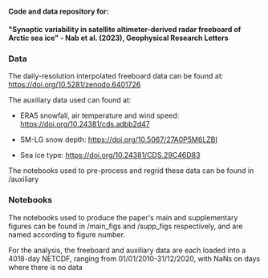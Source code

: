 #### Code and data repository for:

####  "Synoptic variability in satellite altimeter-derived radar freeboard of Arctic sea ice" - Nab et al. (2023), Geophysical Research Letters

### Data

The daily-resolution interpolated freeboard data can be found at: https://doi.org/10.5281/zenodo.6401726

The auxiliary data used can found at: 

- ERA5 snowfall, air temperature and wind speed: https://doi.org/10.24381/cds.adbb2d47

- SM-LG snow depth: https://doi.org/10.5067/27A0P5M6LZBI

- Sea ice type: https://doi.org/10.24381/CDS.29C46D83

The notebooks used to pre-process and regrid these data can be found in /auxiliary

### Notebooks

The notebooks used to produce the paper's main and supplementary figures can be found in /main_figs and /supp_figs respectively, and are named according to figure number. 

For the analysis, the freeboard and auxiliary data are each loaded into a 4018-day NETCDF, ranging from 01/01/2010-31/12/2020, with NaNs on days where there is no data


